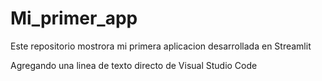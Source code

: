 # Mi_primer_app
Este repositorio mostrora mi primera aplicacion desarrollada en Streamlit

Agregando una linea de texto directo de Visual Studio Code

